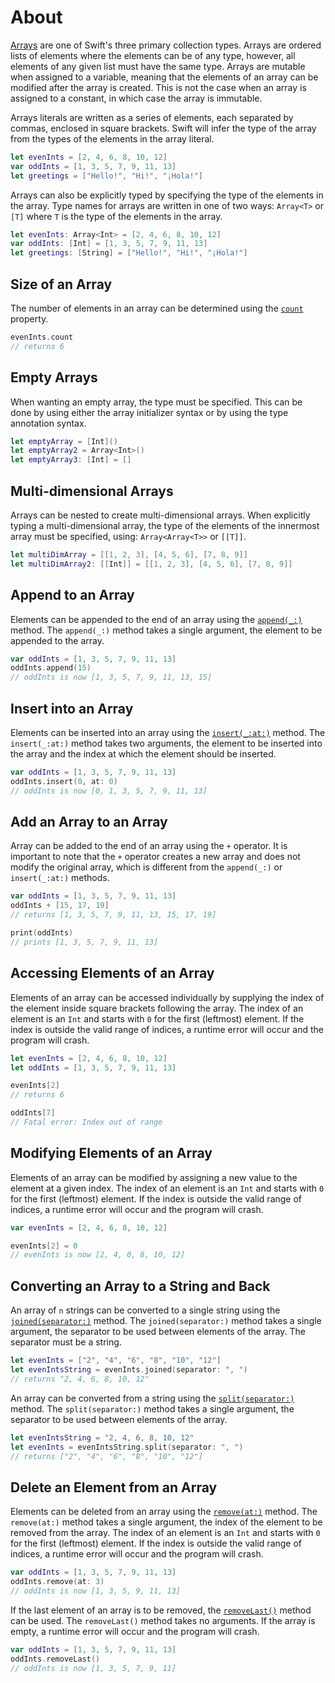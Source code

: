 # About

[Arrays][array] are one of Swift's three primary collection types.
Arrays are ordered lists of elements where the elements can be of any type, however, all elements of any given list must have the same type.
Arrays are mutable when assigned to a variable, meaning that the elements of an array can be modified after the array is created.
This is not the case when an array is assigned to a constant, in which case the array is immutable.

Arrays literals are written as a series of elements, each separated by commas, enclosed in square brackets.
Swift will infer the type of the array from the types of the elements in the array literal.

```swift
let evenInts = [2, 4, 6, 8, 10, 12]
var oddInts = [1, 3, 5, 7, 9, 11, 13]
let greetings = ["Hello!", "Hi!", "¡Hola!"]
```

Arrays can also be explicitly typed by specifying the type of the elements in the array.
Type names for arrays are written in one of two ways: `Array<T>` or `[T]` where `T` is the type of the elements in the array.

```swift
let evenInts: Array<Int> = [2, 4, 6, 8, 10, 12]
var oddInts: [Int] = [1, 3, 5, 7, 9, 11, 13]
let greetings: [String] = ["Hello!", "Hi!", "¡Hola!"]
```

## Size of an Array

The number of elements in an array can be determined using the [`count`][count] property.

```swift
evenInts.count
// returns 6
```

## Empty Arrays

When wanting an empty array, the type must be specified.
This can be done by using either the array initializer syntax or by using the type annotation syntax.

```swift
let emptyArray = [Int]()
let emptyArray2 = Array<Int>()
let emptyArray3: [Int] = []
```

## Multi-dimensional Arrays

Arrays can be nested to create multi-dimensional arrays.
When explicitly typing a multi-dimensional array, the type of the elements of the innermost array must be specified, using: `Array<Array<T>>` or `[[T]]`.

```swift
let multiDimArray = [[1, 2, 3], [4, 5, 6], [7, 8, 9]]
let multiDimArray2: [[Int]] = [[1, 2, 3], [4, 5, 6], [7, 8, 9]]
```

## Append to an Array

Elements can be appended to the end of an array using the [`append(_:)`][append] method.
The `append(_:)` method takes a single argument, the element to be appended to the array.

```swift
var oddInts = [1, 3, 5, 7, 9, 11, 13]
oddInts.append(15)
// oddInts is now [1, 3, 5, 7, 9, 11, 13, 15]
```

## Insert into an Array

Elements can be inserted into an array using the [`insert(_:at:)`][insert] method.
The `insert(_:at:)` method takes two arguments, the element to be inserted into the array and the index at which the element should be inserted.

```swift
var oddInts = [1, 3, 5, 7, 9, 11, 13]
oddInts.insert(0, at: 0)
// oddInts is now [0, 1, 3, 5, 7, 9, 11, 13]
```

## Add an Array to an Array

Array can be added to the end of an array using the `+` operator.
It is important to note that the `+` operator creates a new array and does not modify the original array, which is different from the `append(_:)` or `insert(_:at:)` methods.

```swift
var oddInts = [1, 3, 5, 7, 9, 11, 13]
oddInts + [15, 17, 19]
// returns [1, 3, 5, 7, 9, 11, 13, 15, 17, 19]

print(oddInts)
// prints [1, 3, 5, 7, 9, 11, 13]
```

## Accessing Elements of an Array

Elements of an array can be accessed individually by supplying the index of the element inside square brackets following the array.
The index of an element is an `Int` and starts with `0` for the first (leftmost) element.
If the index is outside the valid range of indices, a runtime error will occur and the program will crash.

```swift
let evenInts = [2, 4, 6, 8, 10, 12]
let oddInts = [1, 3, 5, 7, 9, 11, 13]

evenInts[2]
// returns 6

oddInts[7]
// Fatal error: Index out of range
```

## Modifying Elements of an Array

Elements of an array can be modified by assigning a new value to the element at a given index.
The index of an element is an `Int` and starts with `0` for the first (leftmost) element.
If the index is outside the valid range of indices, a runtime error will occur and the program will crash.

```swift
var evenInts = [2, 4, 6, 8, 10, 12]

evenInts[2] = 0
// evenInts is now [2, 4, 0, 8, 10, 12]
```

## Converting an Array to a String and Back

An array of `n` strings can be converted to a single string using the [`joined(separator:)`][joined] method.
The `joined(separator:)` method takes a single argument, the separator to be used between elements of the array.
The separator must be a string.

```swift
let evenInts = ["2", "4", "6", "8", "10", "12"]
let evenIntsString = evenInts.joined(separator: ", ")
// returns "2, 4, 6, 8, 10, 12"
```

An array can be converted from a string using the [`split(separator:)`][split] method.
The `split(separator:)` method takes a single argument, the separator to be used between elements of the array.

```swift
let evenIntsString = "2, 4, 6, 8, 10, 12"
let evenInts = evenIntsString.split(separator: ", ")
// returns ["2", "4", "6", "8", "10", "12"]
```

## Delete an Element from an Array

Elements can be deleted from an array using the [`remove(at:)`][remove] method.
The `remove(at:)` method takes a single argument, the index of the element to be removed from the array.
The index of an element is an `Int` and starts with `0` for the first (leftmost) element.
If the index is outside the valid range of indices, a runtime error will occur and the program will crash.

```swift
var oddInts = [1, 3, 5, 7, 9, 11, 13]
oddInts.remove(at: 3)
// oddInts is now [1, 3, 5, 9, 11, 13]
```

If the last element of an array is to be removed, the [`removeLast()`][removeLast] method can be used.
The `removeLast()` method takes no arguments.
If the array is empty, a runtime error will occur and the program will crash.

```swift
var oddInts = [1, 3, 5, 7, 9, 11, 13]
oddInts.removeLast()
// oddInts is now [1, 3, 5, 7, 9, 11]
```

[array]: https://developer.apple.com/documentation/swift/array
[count]: https://developer.apple.com/documentation/swift/array/count
[insert]: https://developer.apple.com/documentation/swift/array/insert(_:at:)-3erb3
[remove]: https://developer.apple.com/documentation/swift/array/remove(at:)-1p2pj
[removeLast]: https://developer.apple.com/documentation/swift/array/removelast()
[append]: https://developer.apple.com/documentation/swift/array/append(_:)-1ytnt
[joined]: https://developer.apple.com/documentation/swift/array/joined(separator:)-5do1g
[split]: https://developer.apple.com/documentation/swift/string/2894564-split
